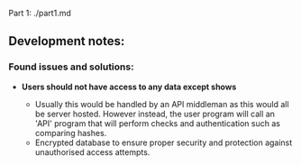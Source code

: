 Part 1: ./part1.md

## Development notes:

### Found issues and solutions:
- **Users should not have access to any data except shows**

  - Usually this would be handled by an API middleman as this would all be server hosted. However instead, the user program will call an 'API' program that will perform checks and authentication such as comparing hashes.
  - Encrypted database to ensure proper security and protection against unauthorised access attempts.
